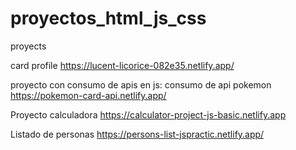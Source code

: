 # proyectos_html_js_css

proyects

card profile
https://lucent-licorice-082e35.netlify.app/

proyecto con consumo de apis en js:
	consumo de api pokemon
https://pokemon-card-api.netlify.app/

Proyecto calculadora
https://calculator-project-js-basic.netlify.app

Listado de personas	
https://persons-list-jspractic.netlify.app/
